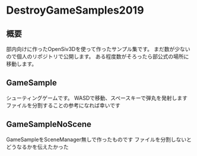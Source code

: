 # DestroyGameSamples2019

## 概要
部内向けに作ったOpenSiv3Dを使って作ったサンプル集です。
まだ数が少ないので個人のリポジトリで公開します。
ある程度数がそろったら部公式の場所に移動します。

## GameSample
シューティングゲームです。
WASDで移動、スペースキーで弾丸を発射します
ファイルを分割することの参考になれば幸いです

## GameSampleNoScene
GameSampleをSceneManager無しで作ったものです
ファイルを分割しないとどうなるかを伝えたかった